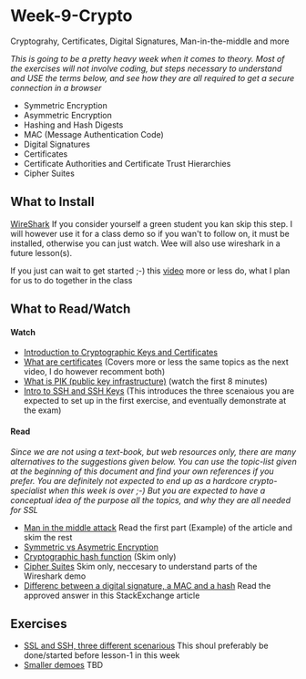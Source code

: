 # Week-9-Crypto
Cryptograhy, Certificates, Digital Signatures, Man-in-the-middle and more

_This is going to be a pretty heavy week when it comes to theory. Most of the exercises will not involve coding, but steps necessary to understand and USE the terms below, and see how they are all required to get a secure connection in a browser_
- Symmetric Encryption
- Asymmetric Encryption
- Hashing and Hash Digests
- MAC (Message Authentication Code)
- Digital Signatures
- Certificates
- Certificate Authorities and Certificate Trust Hierarchies
- Cipher Suites

## What to Install

[WireShark](https://www.wireshark.org/download.html) If you consider yourself a green student you kan skip this step. I will however use it for a class demo so if you wan't to follow on, it must be installed, otherwise you can just watch. Wee will also use wireshark in a future lesson(s).

If you just can wait to get started ;-) this [video](https://www.youtube.com/watch?v=u4ht-E-Kihk) more or less do, what I plan for us to do together in the class
## What to Read/Watch

#### Watch
- [Introduction to Cryptographic Keys and Certificates](https://www.youtube.com/watch?v=q9vu6_2r0o4)
- [What are certificates](https://www.youtube.com/watch?v=LRMBZhdFjDI&t=264s) (Covers more or less the same topics as the next video, I do however recomment both)
- [What is PIK (public key infrastructure)](https://www.youtube.com/watch?v=5OqgYSXWYQM&t=170s) (watch the first 8 minutes)
- [Intro to SSH and SSH Keys](https://www.youtube.com/watch?v=mF6J-VQHPxA&t=293s) (This introduces the three scenaious you are expected to set up in the first exercise, and eventually demonstrate at the exam)

#### Read
_Since we are not using a text-book, but web resources only, there are many alternatives to the suggestions given below. You can use the topic-list given at the beginning of this document and find your own references if you prefer. You are definitely not expected to end up as a hardcore crypto-specialist when this week is over ;-) But you are expected to have a conceptual idea of the purpose all the topics, and why they are all needed for SSL_

- [Man in the middle attack](https://en.wikipedia.org/wiki/Man-in-the-middle_attack) Read the first part (Example) of the article and skim the rest
- [Symmetric vs Asymetric Encryption](https://www.jscape.com/blog/bid/84422/Symmetric-vs-Asymmetric-Encryption)
- [Cryptographic hash function](https://en.wikipedia.org/wiki/Cryptographic_hash_function) (Skim only)
- [Cipher Suites](https://www.jscape.com/blog/cipher-suites) Skim only, neccesary to understand parts of the Wireshark demo
- [Differenc between a digital signature, a MAC and a hash](https://en.wikipedia.org/wiki/Cryptographic_hash_function) Read the approved answer in this StackExchange article

## Exercises
- [SSL and SSH, three different scenarious](https://docs.google.com/document/d/1ac7HrNnu4rlS43LODodjAP25KR-p2apKSaMFy01PWro/edit?usp=sharing) This shoul preferably be done/started before lesson-1 in this week
- [Smaller demoes](#) TBD
